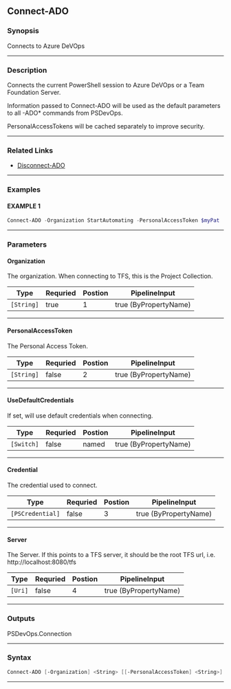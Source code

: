 
Connect-ADO
-----------
### Synopsis
Connects to Azure DeVOps

---
### Description

Connects the current PowerShell session to Azure DeVOps or a Team Foundation Server.

Information passed to Connect-ADO will be used as the default parameters to all -ADO* commands from PSDevOps.

PersonalAccessTokens will be cached separately to improve security.

---
### Related Links
* [Disconnect-ADO](Disconnect-ADO.md)
---
### Examples
#### EXAMPLE 1
```PowerShell
Connect-ADO -Organization StartAutomating -PersonalAccessToken $myPat
```

---
### Parameters
#### **Organization**

The organization.
When connecting to TFS, this is the Project Collection.



|Type          |Requried|Postion|PipelineInput        |
|--------------|--------|-------|---------------------|
|```[String]```|true    |1      |true (ByPropertyName)|
---
#### **PersonalAccessToken**

The Personal Access Token.



|Type          |Requried|Postion|PipelineInput        |
|--------------|--------|-------|---------------------|
|```[String]```|false   |2      |true (ByPropertyName)|
---
#### **UseDefaultCredentials**

If set, will use default credentials when connecting.



|Type          |Requried|Postion|PipelineInput        |
|--------------|--------|-------|---------------------|
|```[Switch]```|false   |named  |true (ByPropertyName)|
---
#### **Credential**

The credential used to connect.



|Type                |Requried|Postion|PipelineInput        |
|--------------------|--------|-------|---------------------|
|```[PSCredential]```|false   |3      |true (ByPropertyName)|
---
#### **Server**

The Server.  If this points to a TFS server, it should be the root TFS url, i.e. http://localhost:8080/tfs



|Type       |Requried|Postion|PipelineInput        |
|-----------|--------|-------|---------------------|
|```[Uri]```|false   |4      |true (ByPropertyName)|
---
### Outputs
PSDevOps.Connection


---
### Syntax
```PowerShell
Connect-ADO [-Organization] <String> [[-PersonalAccessToken] <String>] [-UseDefaultCredentials] [[-Credential] <PSCredential>] [[-Server] <Uri>] [<CommonParameters>]
```
---


